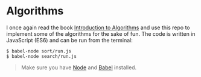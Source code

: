 Algorithms
====================

I once again read the book [Introduction to Algorithms](http://mitpress.mit.edu/books/introduction-algorithms) and use this repo to implement some of the algorithms for the sake of fun. The code is written in JavaScript (ES6) and can be run from the terminal:

```
$ babel-node sort/run.js
$ babel-node search/run.js
```

> Make sure you have [Node](https://nodejs.org/) and [Babel](https://babeljs.io/) installed.

